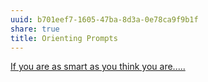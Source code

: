 ```yaml
---
uuid: b701eef7-1605-47ba-8d3a-0e78ca9f9b1f
share: true
title: Orienting Prompts
---
```

[If you are as smart as you think you are.....](../22011b9d-d848-49b6-a65e-ca262c8467a7)